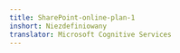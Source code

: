 ```yaml
---
title: SharePoint-online-plan-1
inshort: Niezdefiniowany
translator: Microsoft Cognitive Services
---
```




